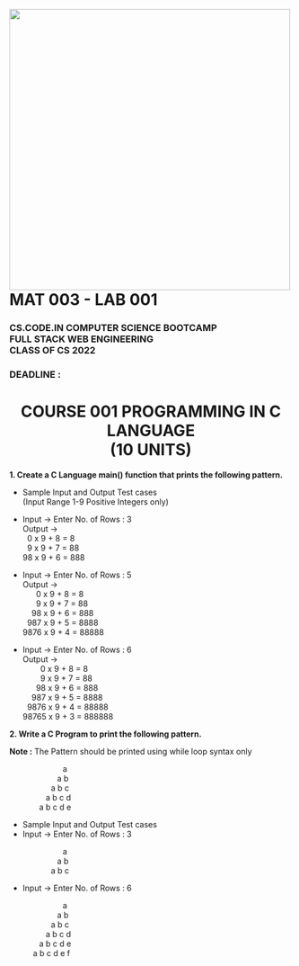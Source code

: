 <p><img src="https://i.ibb.co/v41q7Jb/Wof2mhd-yjup9q.png" width="500" align="left"></p>
<h1>MAT 003 - LAB 001</h1>
<h3>CS.CODE.IN COMPUTER SCIENCE BOOTCAMP <br>FULL STACK WEB ENGINEERING<br>CLASS OF CS 2022</h3>
<h3 id="bkmrk-deadline-%3A-feb-22%2C-2" dir="auto" data-sourcepos="8:1-8:33">DEADLINE :</h3>
<h1 id="bkmrk-course-001-programmi" class="align-center" align="center"><strong>COURSE 001 PROGRAMMING IN C LANGUAGE</strong><br><strong>(10 UNITS)</strong></h1>
<p id="bkmrk-1.-create-a-c-langua" dir="auto" data-sourcepos="14:1-14:77"><strong>1. Create a C Language main() function that prints the following pattern.</strong></p>
<ul id="bkmrk-sample-input-and-out" dir="auto" data-sourcepos="16:3-18:2">
<li data-sourcepos="16:3-18:2">Sample Input and Output Test cases<br>(Input Range 1-9 Positive Integers only)</li>
<li data-sourcepos="19:3-24:2">
<p dir="auto" data-sourcepos="19:5-23:18">Input -&gt; Enter No. of Rows : 3<br>Output -&gt;<br>&nbsp; 0 x 9 + 8 = 8<br>&nbsp; 9 x 9 + 7 = 88<br>98 x 9 + 6 = 888</p>
</li>
<li data-sourcepos="25:3-32:2">
<p dir="auto" data-sourcepos="25:5-31:22">Input -&gt; Enter No. of Rows : 5<br>Output -&gt;<br>&nbsp; &nbsp; &nbsp; 0 x 9 + 8 = 8<br>&nbsp; &nbsp; &nbsp; 9 x 9 + 7 = 88<br>&nbsp; &nbsp; 98 x 9 + 6 = 888<br>&nbsp; 987 x 9 + 5 = 8888<br>9876 x 9 + 4 = 88888</p>
</li>
<li data-sourcepos="33:2-41:0">
<p dir="auto" data-sourcepos="33:4-40:24">Input -&gt; Enter No. of Rows : 6<br>Output -&gt;<br>&nbsp; &nbsp; &nbsp; &nbsp; 0 x 9 + 8 = 8<br>&nbsp; &nbsp; &nbsp; &nbsp; 9 x 9 + 7 = 88<br>&nbsp; &nbsp; &nbsp; 98 x 9 + 6 = 888<br>&nbsp; &nbsp; 987 x 9 + 5 = 8888<br>&nbsp; 9876 x 9 + 4 = 88888<br>98765 x 9 + 3 = 888888</p>
</li>
</ul>
<p id="bkmrk-2.-write-a-c-program" dir="auto" data-sourcepos="42:1-42:56"><strong>2. Write a C Program to print the following pattern.</strong></p>
<p id="bkmrk-note-%3A%C2%A0the-pattern-s" dir="auto" data-sourcepos="44:1-44:69"><strong>Note :</strong>&nbsp;The Pattern should be printed using while loop syntax only</p>
<p id="bkmrk-%E2%80%83%E2%80%82%E2%80%82%E2%80%82%E2%80%82%E2%80%82%E2%80%82%E2%80%82%E2%80%82%E2%80%82%E2%80%82%E2%80%82-a%E2%80%82%E2%80%82%E2%80%82%E2%80%82%E2%80%82%E2%80%82" dir="auto" data-sourcepos="47:1-51:57">&emsp;&ensp;&ensp;&ensp;&ensp;&ensp;&ensp;&ensp;&ensp;&ensp;&ensp;&ensp; a<br>&ensp;&ensp;&ensp;&ensp;&ensp;&ensp;&ensp;&ensp;&ensp;&ensp;&ensp;&nbsp; a b<br>&ensp;&ensp;&ensp;&ensp;&ensp;&ensp;&ensp;&ensp;&ensp;&ensp; a b c<br>&nbsp;&nbsp;&ensp;&ensp;&ensp;&ensp;&ensp;&ensp;&ensp;&nbsp; a b c d<br>&ensp;&ensp;&ensp;&ensp;&ensp;&ensp;&ensp; a b c d e</p>
<ul id="bkmrk-sample-input-and-out-0">
<li class="null" data-sourcepos="47:1-51:57">Sample Input and Output Test cases</li>
<li class="null" data-sourcepos="47:1-51:57">Input -&gt; Enter No. of Rows : 3</li>
</ul>
<p id="bkmrk-%E2%80%83%E2%80%82%E2%80%82%E2%80%82%E2%80%82%E2%80%82%E2%80%82%E2%80%82%E2%80%82%E2%80%82%E2%80%82%E2%80%82-a%E2%80%82%E2%80%82%E2%80%82%E2%80%82%E2%80%82%E2%80%82-0">&emsp;&ensp;&ensp;&ensp;&ensp;&ensp;&ensp;&ensp;&ensp;&ensp;&ensp;&ensp; a<br>&ensp;&ensp;&ensp;&ensp;&ensp;&ensp;&ensp;&ensp;&ensp;&ensp;&ensp;&nbsp; a b<br>&ensp;&ensp;&ensp;&ensp;&ensp;&ensp;&ensp;&ensp;&ensp;&ensp; a b c</p>
<ul id="bkmrk-input--%3E-enter-no.-o">
<li>Input -&gt; Enter No. of Rows : 6</li>
</ul>
<p id="bkmrk-%E2%80%83%E2%80%82%E2%80%82%E2%80%82%E2%80%82%E2%80%82%E2%80%82%E2%80%82%E2%80%82%E2%80%82%E2%80%82%E2%80%82-a%E2%80%82%E2%80%82%E2%80%82%E2%80%82%E2%80%82%E2%80%82-1">&emsp;&ensp;&ensp;&ensp;&ensp;&ensp;&ensp;&ensp;&ensp;&ensp;&ensp;&ensp; a<br>&ensp;&ensp;&ensp;&ensp;&ensp;&ensp;&ensp;&ensp;&ensp;&ensp;&ensp;&nbsp; a b<br>&ensp;&ensp;&ensp;&ensp;&ensp;&ensp;&ensp;&ensp;&ensp;&ensp; a b c<br>&nbsp;&nbsp;&ensp;&ensp;&ensp;&ensp;&ensp;&ensp;&ensp;&nbsp; a b c d<br>&ensp;&ensp;&ensp;&ensp;&ensp;&ensp;&ensp; a b c d e<br>&ensp;&ensp;&ensp;&ensp;&ensp;&ensp;a b c d e f</p>
